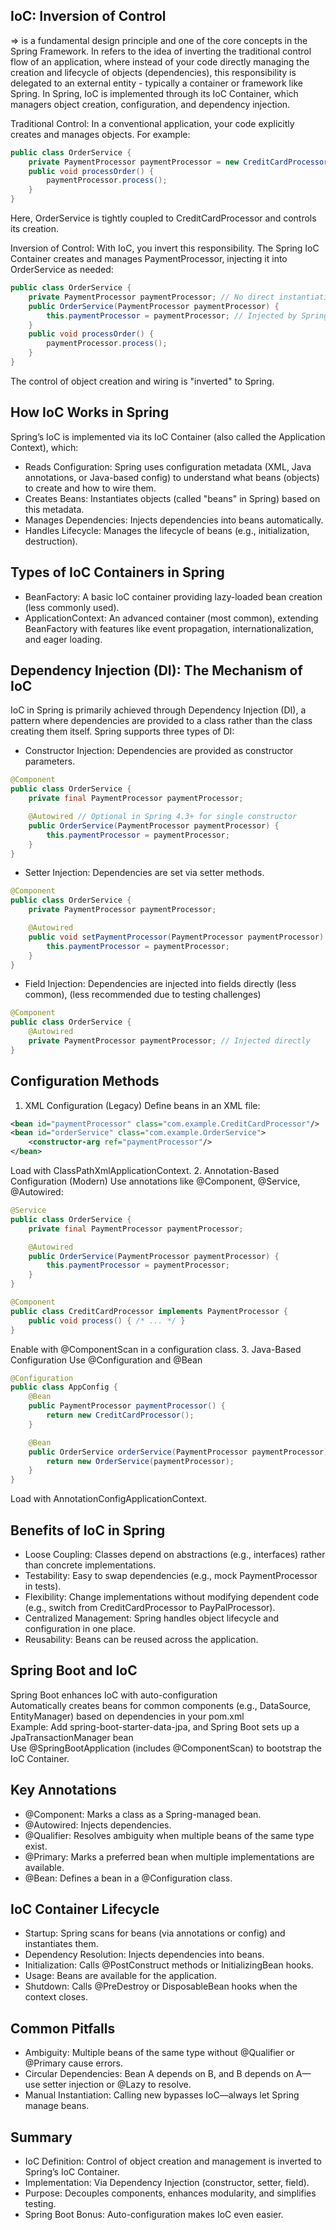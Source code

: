 ## IoC: Inversion of Control  
=> is a fundamental design principle and one of the core concepts in the Spring Framework. In refers to the idea of inverting
the traditional control flow of an application, where instead of your code directly managing the creation and lifecycle of
objects (dependencies), this responsibility is delegated to an external entity - typically a container or framework
like Spring. In Spring, IoC is implemented through its IoC Container, which managers object creation, configuration, 
and dependency injection.

Traditional Control: In a conventional application, your code explicitly creates and manages objects. For example:
```java
public class OrderService {
    private PaymentProcessor paymentProcessor = new CreditCardProcessor(); // You control instantiation
    public void processOrder() {
        paymentProcessor.process();
    }
}
```
Here, OrderService is tightly coupled to CreditCardProcessor and controls its creation.

Inversion of Control: With IoC, you invert this responsibility. The Spring IoC Container creates and manages PaymentProcessor, 
injecting it into OrderService as needed:
```java
public class OrderService {
    private PaymentProcessor paymentProcessor; // No direct instantiation
    public OrderService(PaymentProcessor paymentProcessor) {
        this.paymentProcessor = paymentProcessor; // Injected by Spring
    }
    public void processOrder() {
        paymentProcessor.process();
    }
}
```
The control of object creation and wiring is "inverted" to Spring.

## How IoC Works in Spring  
Spring’s IoC is implemented via its IoC Container (also called the Application Context), which:
- Reads Configuration: Spring uses configuration metadata (XML, Java annotations, or Java-based config) to understand
what beans (objects) to create and how to wire them.
- Creates Beans: Instantiates objects (called "beans" in Spring) based on this metadata.
- Manages Dependencies: Injects dependencies into beans automatically.
- Handles Lifecycle: Manages the lifecycle of beans (e.g., initialization, destruction).

## Types of IoC Containers in Spring
- BeanFactory: A basic IoC container providing lazy-loaded bean creation (less commonly used).
- ApplicationContext: An advanced container (most common), extending BeanFactory with features like event propagation,
internationalization, and eager loading.

## Dependency Injection (DI): The Mechanism of IoC  
IoC in Spring is primarily achieved through Dependency Injection (DI), a pattern where dependencies are provided 
to a class rather than the class creating them itself. Spring supports three types of DI:
- Constructor Injection: Dependencies are provided as constructor parameters.
```java
@Component
public class OrderService {
    private final PaymentProcessor paymentProcessor;

    @Autowired // Optional in Spring 4.3+ for single constructor
    public OrderService(PaymentProcessor paymentProcessor) {
        this.paymentProcessor = paymentProcessor;
    }
}
```
- Setter Injection: Dependencies are set via setter methods.
```java
@Component
public class OrderService {
    private PaymentProcessor paymentProcessor;

    @Autowired
    public void setPaymentProcessor(PaymentProcessor paymentProcessor) {
        this.paymentProcessor = paymentProcessor;
    }
}
```
- Field Injection: Dependencies are injected into fields directly (less common), (less recommended due to testing challenges)
```java
@Component
public class OrderService {
    @Autowired
    private PaymentProcessor paymentProcessor; // Injected directly
}
```

## Configuration Methods
1. XML Configuration (Legacy)
   Define beans in an XML file:
```xml
<bean id="paymentProcessor" class="com.example.CreditCardProcessor"/>
<bean id="orderService" class="com.example.OrderService">
    <constructor-arg ref="paymentProcessor"/>
</bean>
```
Load with ClassPathXmlApplicationContext.
2. Annotation-Based Configuration (Modern)
   Use annotations like @Component, @Service, @Autowired:
```java
@Service
public class OrderService {
    private final PaymentProcessor paymentProcessor;

    @Autowired
    public OrderService(PaymentProcessor paymentProcessor) {
        this.paymentProcessor = paymentProcessor;
    }
}

@Component
public class CreditCardProcessor implements PaymentProcessor {
    public void process() { /* ... */ }
}
```
Enable with @ComponentScan in a configuration class.
3. Java-Based Configuration
   Use @Configuration and @Bean
```java
@Configuration
public class AppConfig {
    @Bean
    public PaymentProcessor paymentProcessor() {
        return new CreditCardProcessor();
    }

    @Bean
    public OrderService orderService(PaymentProcessor paymentProcessor) {
        return new OrderService(paymentProcessor);
    }
}
```
Load with AnnotationConfigApplicationContext.

## Benefits of IoC in Spring
- Loose Coupling: Classes depend on abstractions (e.g., interfaces) rather than concrete implementations.
- Testability: Easy to swap dependencies (e.g., mock PaymentProcessor in tests).
- Flexibility: Change implementations without modifying dependent code (e.g., switch from CreditCardProcessor to PayPalProcessor).
- Centralized Management: Spring handles object lifecycle and configuration in one place.
- Reusability: Beans can be reused across the application.

## Spring Boot and IoC  
Spring Boot enhances IoC with auto-configuration  
Automatically creates beans for common components (e.g., DataSource, EntityManager) based on dependencies in your pom.xml  
Example: Add spring-boot-starter-data-jpa, and Spring Boot sets up a JpaTransactionManager bean  
Use @SpringBootApplication (includes @ComponentScan) to bootstrap the IoC Container.  

## Key Annotations
- @Component: Marks a class as a Spring-managed bean.
- @Autowired: Injects dependencies.
- @Qualifier: Resolves ambiguity when multiple beans of the same type exist.
- @Primary: Marks a preferred bean when multiple implementations are available.
- @Bean: Defines a bean in a @Configuration class.

## IoC Container Lifecycle
- Startup: Spring scans for beans (via annotations or config) and instantiates them.
- Dependency Resolution: Injects dependencies into beans.
- Initialization: Calls @PostConstruct methods or InitializingBean hooks.
- Usage: Beans are available for the application.
- Shutdown: Calls @PreDestroy or DisposableBean hooks when the context closes.

## Common Pitfalls
- Ambiguity: Multiple beans of the same type without @Qualifier or @Primary cause errors.
- Circular Dependencies: Bean A depends on B, and B depends on A—use setter injection or @Lazy to resolve.
- Manual Instantiation: Calling new bypasses IoC—always let Spring manage beans.

## Summary
- IoC Definition: Control of object creation and management is inverted to Spring’s IoC Container.
- Implementation: Via Dependency Injection (constructor, setter, field).
- Purpose: Decouples components, enhances modularity, and simplifies testing.
- Spring Boot Bonus: Auto-configuration makes IoC even easier.
